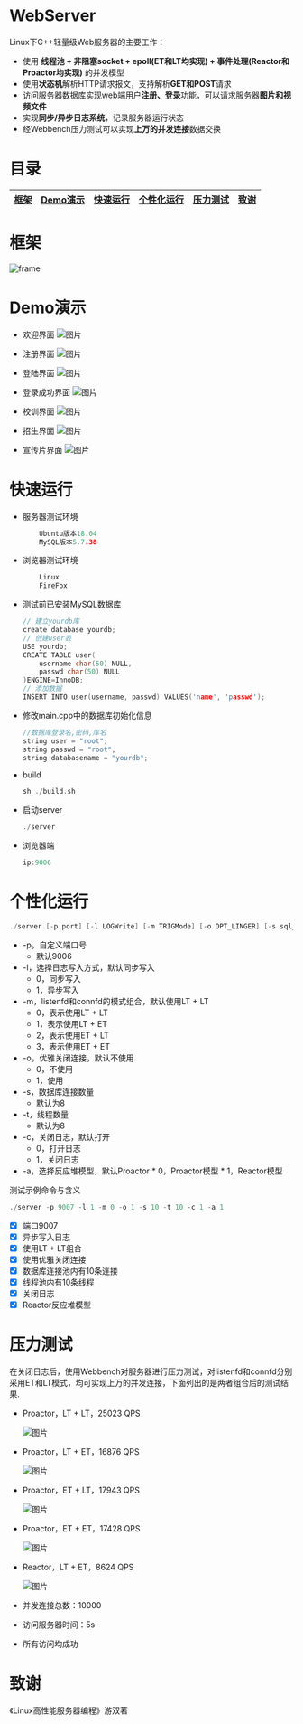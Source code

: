 
# WebServer

Linux下C++轻量级Web服务器的主要工作：
* 使用 **线程池 + 非阻塞socket + epoll(ET和LT均实现) + 事件处理(Reactor和Proactor均实现)** 的并发模型
* 使用**状态机**解析HTTP请求报文，支持解析**GET和POST**请求
* 访问服务器数据库实现web端用户**注册、登录**功能，可以请求服务器**图片和视频文件**
* 实现**同步/异步日志系统**，记录服务器运行状态
* 经Webbench压力测试可以实现**上万的并发连接**数据交换


# 目录

|[框架](#框架)|[Demo演示](https://github.com/HIT2020HK/WebServer/blob/web/README.md#demo%E6%BC%94%E7%A4%BA)|[快速运行](https://github.com/HIT2020HK/WebServer/blob/web/README.md#%E5%BF%AB%E9%80%9F%E8%BF%90%E8%A1%8C)|[个性化运行](https://github.com/HIT2020HK/WebServer/blob/web/README.md#%E4%B8%AA%E6%80%A7%E5%8C%96%E8%BF%90%E8%A1%8C) | [压力测试](https://github.com/HIT2020HK/WebServer/blob/web/README.md#%E5%8E%8B%E5%8A%9B%E6%B5%8B%E8%AF%95)|[致谢](https://github.com/HIT2020HK/WebServer/blob/web/README.md#%E8%87%B4%E8%B0%A2)|
|:--------:|:--------:|:--------:|:--------:|:--------:|:--------:|

# 框架

![frame](https://user-images.githubusercontent.com/86244913/180124295-b56ceddc-03bc-465d-b5b0-15f20484c6d6.jpg)

# Demo演示

- 欢迎界面
![图片](https://user-images.githubusercontent.com/86244913/180174879-1b0d9f7b-bf5d-4d0f-b93f-81c43272c3d1.png)

- 注册界面
![图片](https://user-images.githubusercontent.com/86244913/180174802-c772999d-27d0-4738-a9d4-2885a3553b5b.png)
- 登陆界面
![图片](https://user-images.githubusercontent.com/86244913/180175048-377397a8-3f30-4bce-92a9-aa4232efa01b.png)
- 登录成功界面
![图片](https://user-images.githubusercontent.com/86244913/180175476-76633cc2-dfad-4eaf-926c-c2770e4f9dfc.png)
- 校训界面
![图片](https://user-images.githubusercontent.com/86244913/180175607-8c9da003-389b-4961-9fe8-f90f3a6d272b.png)
- 招生界面
![图片](https://user-images.githubusercontent.com/86244913/180175690-4a092467-e9b8-43cf-9375-a07068505528.png)
- 宣传片界面
![图片](https://user-images.githubusercontent.com/86244913/180175779-6788e33c-acad-437d-b070-c135b4b4c011.png)

        
# 快速运行
- 服务器测试环境
    ```C++
        Ubuntu版本18.04
        MySQL版本5.7.38  
    ```
- 浏览器测试环境
    ```C++
        Linux
        FireFox
    ```
- 测试前已安装MySQL数据库

    ```C++
    // 建立yourdb库
    create database yourdb;
    // 创建user表
    USE yourdb;
    CREATE TABLE user(
        username char(50) NULL,
        passwd char(50) NULL
    )ENGINE=InnoDB;
    // 添加数据
    INSERT INTO user(username, passwd) VALUES('name', 'passwd');
    ```
    
- 修改main.cpp中的数据库初始化信息
    ```C++
    //数据库登录名,密码,库名
    string user = "root";
    string passwd = "root";
    string databasename = "yourdb";
    ```
- build
    ```C++
    sh ./build.sh
    ```
- 启动server
   ```C++
   ./server
   ```
- 浏览器端
    ```C++
    ip:9006
    ```
# 个性化运行
```C++
./server [-p port] [-l LOGWrite] [-m TRIGMode] [-o OPT_LINGER] [-s sql_num] [-t thread_num] [-c close_log] [-a actor_model]
```

- -p，自定义端口号
     * 默认9006
- -l，选择日志写入方式，默认同步写入
     * 0，同步写入
     * 1，异步写入
- -m，listenfd和connfd的模式组合，默认使用LT + LT
     * 0，表示使用LT + LT
     * 1，表示使用LT + ET
     * 2，表示使用ET + LT
     * 3，表示使用ET + ET
- -o，优雅关闭连接，默认不使用
     * 0，不使用
     * 1，使用
- -s，数据库连接数量
     * 默认为8
- -t，线程数量
     * 默认为8
- -c，关闭日志，默认打开
     * 0，打开日志
     * 1，关闭日志
- -a，选择反应堆模型，默认Proactor
      * 0，Proactor模型
      * 1，Reactor模型

测试示例命令与含义
```C++
./server -p 9007 -l 1 -m 0 -o 1 -s 10 -t 10 -c 1 -a 1
```
- [x] 端口9007
- [x] 异步写入日志
- [x] 使用LT + LT组合
- [x] 使用优雅关闭连接
- [x] 数据库连接池内有10条连接
- [x] 线程池内有10条线程
- [x] 关闭日志
- [x] Reactor反应堆模型

# 压力测试

在关闭日志后，使用Webbench对服务器进行压力测试，对listenfd和connfd分别采用ET和LT模式，均可实现上万的并发连接，下面列出的是两者组合后的测试结果.

- Proactor，LT + LT，25023 QPS
   
   ![图片](https://user-images.githubusercontent.com/86244913/180144660-6116e00a-1d09-4d13-ae74-aecc1ebd6c31.png)
        
- Proactor，LT + ET，16876 QPS
   
   ![图片](https://user-images.githubusercontent.com/86244913/180148527-28bb3cdd-72f2-45b2-bf78-c48234f440e0.png)
   
- Proactor，ET + LT，17943 QPS
   
   ![图片](https://user-images.githubusercontent.com/86244913/180148576-8b8ab576-a298-4c57-a70d-ad6c53db8397.png)
    
- Proactor，ET + ET，17428 QPS
    
   ![图片](https://user-images.githubusercontent.com/86244913/180148617-db9901a9-ddf7-48e7-b1a0-941ae684ac97.png)
   
- Reactor，LT + ET，8624 QPS
   
   ![图片](https://user-images.githubusercontent.com/86244913/180148655-e6244b43-e6f0-4799-8684-661c037130db.png)

- 并发连接总数：10000
- 访问服务器时间：5s
- 所有访问均成功

# 致谢

《Linux高性能服务器编程》游双著
